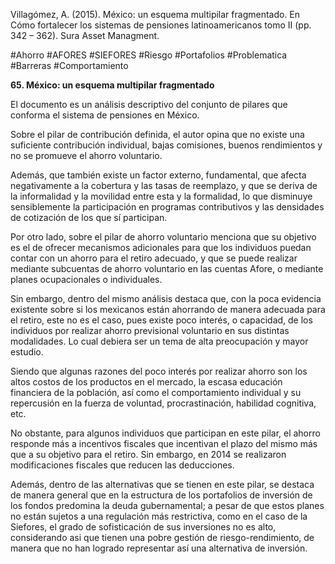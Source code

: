 Villagómez, A. (2015). México: un esquema multipilar fragmentado. En Cómo fortalecer los sistemas de pensiones latinoamericanos tomo II (pp. 342 – 362). Sura Asset Managment.

#Ahorro #AFORES #SIEFORES #Riesgo #Portafolios #Problematica #Barreras #Comportamiento

**65. México: un esquema multipilar fragmentado**

El documento es un análisis descriptivo del conjunto de pilares que conforma el sistema de pensiones en México. 

Sobre el pilar de contribución definida, el autor opina que no existe una suficiente contribución individual, bajas comisiones, buenos rendimientos y no se promueve el ahorro voluntario. 

Además, que también existe un factor externo, fundamental, que afecta negativamente a la cobertura y las tasas de reemplazo, y que se deriva de la informalidad y la movilidad entre esta y la formalidad, lo que disminuye sensiblemente la participación en programas contributivos y las densidades de cotización de los que sí participan.

Por otro lado, sobre el pilar de ahorro voluntario menciona que su objetivo es el de ofrecer mecanismos adicionales para que los individuos puedan contar con un ahorro para el retiro adecuado, y que se puede realizar mediante subcuentas de ahorro voluntario en las cuentas Afore, o mediante planes ocupacionales o individuales.

Sin embargo, dentro del mismo análisis destaca que, con la poca evidencia existente sobre si los mexicanos están ahorrando de manera adecuada para el retiro, este no es el caso, pues existe poco interés, o capacidad, de los individuos por realizar ahorro previsional voluntario en sus distintas modalidades. Lo cual debiera ser un tema de alta preocupación y mayor estudio. 

Siendo que algunas razones del poco interés por realizar ahorro son los altos costos de los productos en el mercado, la escasa educación financiera de la población, así como el comportamiento individual y su repercusión en la fuerza de voluntad, procrastinación, habilidad cognitiva, etc. 

No obstante, para algunos individuos que participan en este pilar, el ahorro responde más a incentivos fiscales que incentivan el plazo del mismo más que a su objetivo para el retiro. Sin embargo, en 2014 se realizaron modificaciones fiscales que reducen las deducciones. 

Además, dentro de las alternativas que se tienen en este pilar, se destaca de manera general que en la estructura de los portafolios de inversión de los fondos predomina la deuda gubernamental; a pesar de que estos planes no están sujetos a una regulación más restrictiva, como en el caso de la Siefores, el grado de sofisticación de sus inversiones no es alto, considerando asi que tienen una pobre gestión de riesgo-rendimiento, de manera que no han logrado representar así una alternativa de inversión.

